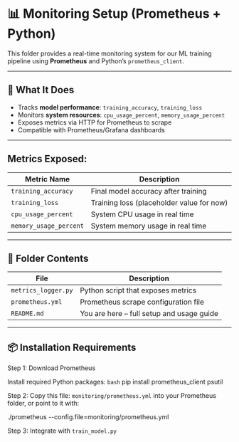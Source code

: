 ﻿# 📊 Monitoring Setup (Prometheus + Python)

This folder provides a real-time monitoring system for our ML training pipeline using **Prometheus** and Python’s `prometheus_client`.

---

## 🎯 What It Does

- Tracks **model performance**: `training_accuracy`, `training_loss`
- Monitors **system resources**: `cpu_usage_percent`, `memory_usage_percent`
- Exposes metrics via HTTP for Prometheus to scrape
- Compatible with Prometheus/Grafana dashboards

---

## Metrics Exposed:

| Metric Name            | Description                               |
| ---------------------- | ----------------------------------------- |
| `training_accuracy`    | Final model accuracy after training       |
| `training_loss`        | Training loss (placeholder value for now) |
| `cpu_usage_percent`    | System CPU usage in real time             |
| `memory_usage_percent` | System memory usage in real time          |

---

## 📁 Folder Contents

| File                | Description                                    |
|---------------------|------------------------------------------------|
| `metrics_logger.py` | Python script that exposes metrics             |
| `prometheus.yml`    | Prometheus scrape configuration file           |
| `README.md`         | You are here – full setup and usage guide      |

---

## 📦 Installation Requirements
Step 1: Download Prometheus

Install required Python packages:
`bash`
pip install prometheus_client psutil

Step 2: Copy this file: `monitoring/prometheus.yml` into your Prometheus folder, or point to it with:

./prometheus --config.file=monitoring/prometheus.yml

Step 3: Integrate with `train_model.py`
